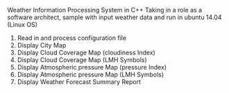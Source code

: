 Weather Information Processing System in C++
Taking in a role as a software architect, sample with input weather data and run in ubuntu 14.04 (Linux OS)

1) Read in and process configuration file
2) Display City Map
3) Display Cloud Coverage Map (cloudiness Index)
4) Display Cloud Coverage Map (LMH Symbols)
5) Display Atmospheric pressure Map (pressure Index)
6) Display Atmospheric pressure Map (LMH Symbols)
7) Display Weather Forecast Summary Report
